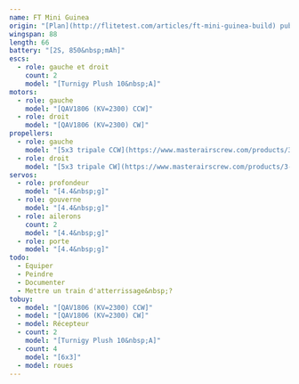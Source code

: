 ```yaml
---
name: FT Mini Guinea
origin: "[Plan](http://flitetest.com/articles/ft-mini-guinea-build) publié par Flite Test"
wingspan: 88
length: 66
battery: "[2S, 850&nbsp;mAh]"
escs:
  - role: gauche et droit
    count: 2
    model: "[Turnigy Plush 10&nbsp;A]"
motors:
  - role: gauche
    model: "[QAV1806 (KV=2300) CCW]"
  - role: droit
    model: "[QAV1806 (KV=2300) CW]"
propellers:
  - role: gauche
    model: "[5x3 tripale CCW](https://www.masterairscrew.com/products/3-blade-5x3-propeller)"
  - role: droit
    model: "[5x3 tripale CW](https://www.masterairscrew.com/products/3-blade-5x3-propeller-rev-pusher)"
servos:
  - role: profondeur
    model: "[4.4&nbsp;g]"
  - role: gouverne
    model: "[4.4&nbsp;g]"
  - role: ailerons
    count: 2
    model: "[4.4&nbsp;g]"
  - role: porte
    model: "[4.4&nbsp;g]"
todo:
  - Equiper
  - Peindre
  - Documenter
  - Mettre un train d'atterrissage&nbsp;?
tobuy:
  - model: "[QAV1806 (KV=2300) CCW]"
  - model: "[QAV1806 (KV=2300) CW]"
  - model: Récepteur
  - count: 2
    model: "[Turnigy Plush 10&nbsp;A]"
  - count: 4
    model: "[6x3]"
  - model: roues
---
```

